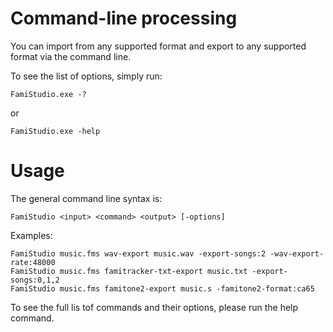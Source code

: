 # Command-line processing

You can import from any supported format and export to any supported format via the command line.

To see the list of options, simply run:

    FamiStudio.exe -?
    
or 

    FamiStudio.exe -help
    
# Usage

The general command line syntax is:

    FamiStudio <input> <command> <output> [-options]

Examples:

    FamiStudio music.fms wav-export music.wav -export-songs:2 -wav-export-rate:48000
    FamiStudio music.fms famitracker-txt-export music.txt -export-songs:0,1,2
    FamiStudio music.fms famitone2-export music.s -famitone2-format:ca65

To see the full lis tof commands and their options, please run the help command.














































































































































































































































































